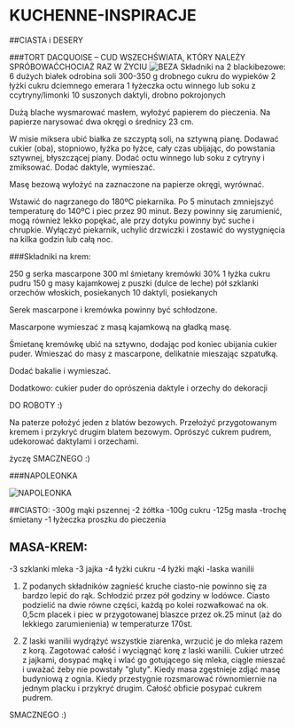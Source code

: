 KUCHENNE-INSPIRACJE
===================
##CIASTA i DESERY

###TORT DACQUOISE – CUD WSZECHŚWIATA, KTÓRY NALEŻY SPRÓBOWAĆCHOCIAŻ RAZ W ŻYCIU
![BEZA](http://1.bp.blogspot.com/-a2VubmDO3Q8/T2uaNq_04II/AAAAAAAAASg/JhoabHTyrn0/s1600/tort+daquoise.jpg)
Składniki na 2 blackibezowe:
 6 dużych białek
 odrobina soli
 300-350 g drobnego cukru do wypieków
 2 łyżki cukru dciemnego emerara
 1 łyżeczka octu winnego lub soku z ccytryny/limonki
 10 suszonych daktyli, drobno pokrojonych



Dużą blache wysmarować masłem, wyłożyć papierem do pieczenia. Na papierze narysować dwa okręgi o średnicy 23 cm. 

W misie miksera ubić białka ze szczyptą soli, na sztywną pianę. Dodawać cukier (oba), stopniowo, łyżka po łyżce, cały czas ubijając, do powstania sztywnej, błyszczącej piany. Dodać octu winnego lub soku z cytryny i zmiksować. Dodać daktyle, wymieszać.

Masę bezową wyłożyć na zaznaczone na papierze okręgi, wyrównać.

Wstawić do nagrzanego do 180ºC piekarnika. Po 5 minutach zmniejszyć temperaturę do 140ºC i piec przez 90 minut. Bezy powinny się zarumienić, mogą również lekko popękać, ale przy dotyku powinny być suche i chrupkie. Wyłączyć piekarnik, uchylić drzwiczki i zostawić do wystygnięcia na kilka godzin lub całą noc.

###Składniki na krem:

 250 g serka mascarpone
 300 ml śmietany kremówki 30%
 1 łyżka cukru pudru
 150 g masy kajamkowej z puszki (dulce de leche)
 pół szklanki orzechów włoskich, posiekanych
 10 daktyli, posiekanych

Serek mascarpone i kremówka powinny być schłodzone.

Mascarpone wymieszać z masą kajamkową na gładką masę. 

Śmietanę kremówkę ubić na sztywno, dodając pod koniec ubijania cukier puder. Wmieszać do masy z mascarpone, delikatnie mieszając szpatułką.

Dodać bakalie i wymieszać.

Dodatkowo:
 cukier puder do oprószenia
 daktyle i orzechy do dekoracji

DO ROBOTY :)

Na paterze położyć jeden z blatów bezowych. Przełożyć przygotowanym kremem i przykryć drugim blatem bezowym. Oprószyć cukrem pudrem, udekorować daktylami i orzechami.

życzę SMACZNEGO :)


###NAPOLEONKA

![NAPOLEONKA](http://www.mniammniam.com/obrazki/u_obrazki/n16425.jpg)

##CIASTO:
-300g mąki pszennej
-2 żółtka
-100g cukru
-125g masła
-trochę śmietany
-1 łyżeczka proszku do pieczenia


## MASA-KREM:
-3 szklanki mleka
-3 jajka
-4 łyżki cukru
-4 łyżki mąki
-laska wanilii


1. Z podanych składników zagnieść kruche ciasto-nie powinno się za bardzo lepić do rąk. Schłodzić przez pół godziny w lodówce. Ciasto podzielić na dwie równe części, każdą po kolei rozwałkować na ok. 0,5cm placek i piec w przygotowanej blaszce przez ok.25 minut (aż do lekkiego zarumienienia) w temperaturze 170st.


2. Z laski wanilii wydrążyć wszystkie ziarenka, wrzucić je do mleka razem z korą. Zagotować całość i wyciągnąć korę z laski wanilii. Cukier utrzeć z jajkami, dosypać mąkę i wlać go gotującego się mleka, ciągle mieszać i uważać żeby nie powstały "gluty". Kiedy masa zgęstnieje zdjąć masę budyniową z ognia. Kiedy przestygnie rozsmarować równomiernie na jednym placku i przykryć drugim. Całość obficie posypać cukrem pudrem.



SMACZNEGO :)


